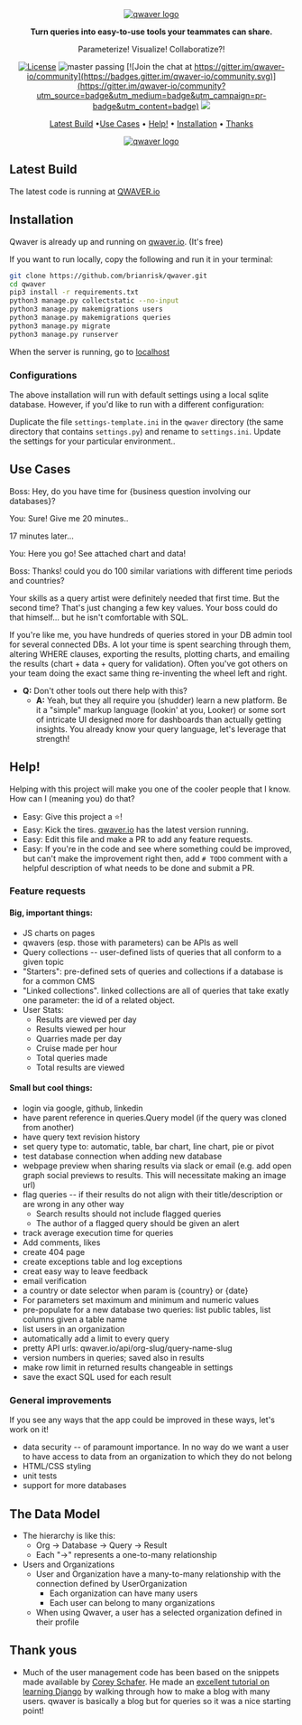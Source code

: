 <div align="center">
  <a href="http://qwaver.io">
    <img src="http://qwaver.io/static/queries/images/qwaver-header.jpg" alt="qwaver logo">
  </a>

**Turn queries into easy-to-use tools your teammates can share.**

Parameterize! Visualize! Collaboratize?!

[![License](https://img.shields.io/badge/License-Apache_2.0-blue.svg)](https://opensource.org/licenses/Apache-2.0)
![master passing](https://github.com/brianrisk/qwaver/actions/workflows/unit-test.yml/badge.svg?branch=master)
[![Join the chat at https://gitter.im/qwaver-io/community](https://badges.gitter.im/qwaver-io/community.svg)](https://gitter.im/qwaver-io/community?utm_source=badge&utm_medium=badge&utm_campaign=pr-badge&utm_content=badge)
<a href="https://github.com/brianrisk/qwaver/graphs/contributors">
<img src="https://img.shields.io/github/contributors/brianrisk/qwaver.svg">
</a>

[Latest Build](#latest-build) •[Use Cases](#use-cases) • [Help!](#help) • [Installation](#installation) • [Thanks](#thank-yous)

<a href="http://qwaver.io">
    <img src="http://qwaver.io/static/queries/images/three-screen-shots.jpg" alt="qwaver logo">
  </a>
</div>

## Latest Build
The latest code is running at [QWAVER.io](http://qwaver.io)

## Installation
Qwaver is already up and running on [qwaver.io](http://qwaver.io).  (It's free)

If you want to run locally, copy the following and run it in your terminal:

```bash
git clone https://github.com/brianrisk/qwaver.git
cd qwaver
pip3 install -r requirements.txt
python3 manage.py collectstatic --no-input
python3 manage.py makemigrations users
python3 manage.py makemigrations queries
python3 manage.py migrate
python3 manage.py runserver
```
When the server is running, go to [localhost](http://localhost:8000)

### Configurations
The above installation will run with default settings using a local
sqlite database.  However, if you'd like to run with a different configuration:

Duplicate the file `settings-template.ini` in the `qwaver` 
directory (the same directory that contains `settings.py`) and rename to
`settings.ini`.  Update the settings for your particular environment..


## Use Cases
Boss: Hey, do you have time for {business question involving our databases}?

You: Sure!  Give me 20 minutes..

17 minutes later...

You: Here you go!  See attached chart and data!

Boss: Thanks!  could you do 100 similar variations with different time periods and countries?

Your skills as a query artist were definitely needed that first time. But the second time? 
That's just changing a few key values.  Your boss could do that himself... but he isn't comfortable with SQL.

If you're like me, you have hundreds of queries stored in your DB admin tool for several connected DBs. A lot your time
is spent searching through them, altering WHERE clauses, exporting the results, plotting charts, and emailing the
results (chart + data + query for validation). Often you've got others on your team doing the exact same thing
re-inventing the wheel left and right.

* **Q:** Don't other tools out there help with this?
  * **A:** Yeah, but they all require you (shudder) learn a new platform. Be it a "simple" markup language (lookin' at you,
Looker) or some sort of intricate UI designed more for dashboards than actually getting insights. You already know your
query language, let's leverage that strength!

## Help!
Helping with this project will make you one of the cooler people that I know. How can I (meaning you) do that?

* Easy:  Give this project a ⭐️!
* Easy:  Kick the tires.  [qwaver.io](http://qwaver.io) has the latest version running.
* Easy:  Edit this file and make a PR to add any feature requests.
* Easy:  If you're in the code and see where something could be improved, but can't make the improvement right then,
  add  `# TODO` comment with a helpful description of what needs to be done and submit a PR.

### Feature requests
#### Big, important things:
* JS charts on pages
* qwavers (esp. those with parameters) can be APIs as well
* Query collections -- user-defined lists of queries that all conform to a given topic
* "Starters": pre-defined sets of queries and collections if a database is for a common CMS
* "Linked collections".  linked collections are all of queries that take exatly one parameter: the id of a related object.
* User Stats:
  * Results are viewed per day
  * Results viewed per hour
  * Quarries made per day
  * Cruise made per hour
  * Total queries made
  * Total results are viewed 

#### Small but cool things:
* login via google, github, linkedin
* have parent reference in queries.Query model (if the query was cloned from another)
* have query text revision history
* set query type to: automatic, table, bar chart, line chart, pie or pivot
* test database connection when adding new database
* webpage preview when sharing results via slack or email (e.g. add open graph social previews to results. This will necessitate making an image url)
* flag queries -- if their results do not align with their title/description or are wrong in any other way
    * Search results should not include flagged queries
    * The author of a flagged query should be given an alert
* track average execution time for queries
* Add comments, likes
* create 404 page
* create exceptions table and log exceptions
* creat easy way to leave feedback
* email verification
* a country or date selector when param is {country} or {date}
* For parameters set maximum and minimum and numeric values
* pre-populate for a new database two queries: list public tables, list columns given a table name
* list users in an organization
* automatically add a limit to every query
* pretty API urls: qwaver.io/api/org-slug/query-name-slug
* version numbers in queries; saved also in results
* make row limit in returned results changeable in settings
* save the exact SQL used for each result

### General improvements
If you see any ways that the app could be improved in these ways, let's work on it!

* data security -- of paramount importance. In no way do we want a user to have access to data from an organization to
  which they do not belong
* HTML/CSS styling
* unit tests
* support for more databases


## The Data Model
* The hierarchy is like this:
  * Org -> Database -> Query -> Result
  * Each "->" represents a one-to-many relationship
* Users and Organizations
  * User and Organization have a many-to-many relationship with the connection defined by UserOrganization
    * Each organization can have many users
    * Each user can belong to many organizations
  * When using Qwaver, a user has a selected organization defined in their profile

## Thank yous
* Much of the user management code has been based on the snippets made available
  by [Corey Schafer](https://github.com/CoreyMSchafer/code_snippets). He made
  an [excellent tutorial on learning Django](https://www.youtube.com/playlist?list=PL-osiE80TeTtoQCKZ03TU5fNfx2UY6U4p)
  by walking through how to make a blog with many users. qwaver is basically a blog but for queries so it was a nice
  starting point!  

